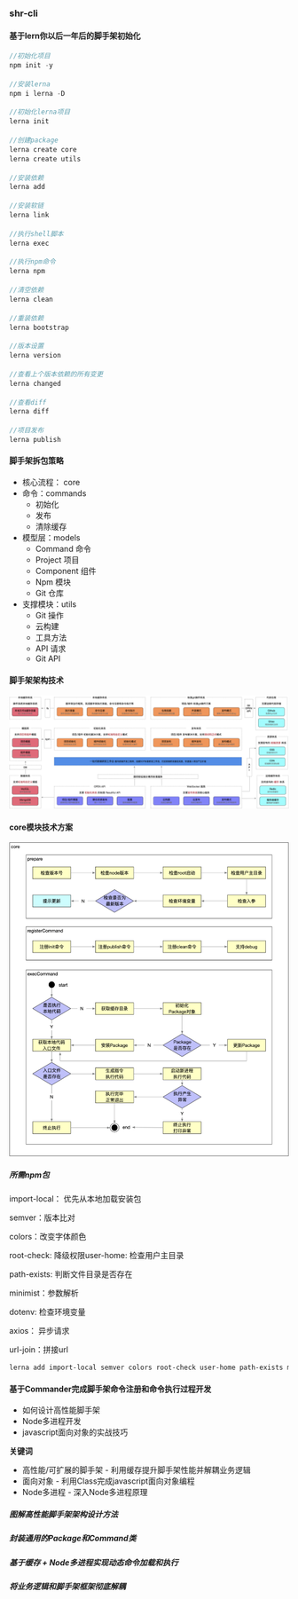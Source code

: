### shr-cli
#### 基于lern你以后一年后的脚手架初始化

```js
//初始化项目
npm init -y

//安装lerna
npm i lerna -D

//初始化lerna项目
lerna init

//创建package
lerna create core
lerna create utils

//安装依赖
lerna add

//安装软链
lerna link

//执行shell脚本
lerna exec

//执行npm命令
lerna npm

//清空依赖
lerna clean

//重装依赖
lerna bootstrap

//版本设置
lerna version

//查看上个版本依赖的所有变更
lerna changed

//查看diff
lerna diff

//项目发布
lerna publish
```

#### 脚手架拆包策略

- 核心流程： core
- 命令：commands
  - 初始化
  - 发布
  - 清除缓存
- 模型层：models
  - Command 命令
  - Project 项目
  - Component 组件
  - Npm 模块
  - Git 仓库
- 支撑模块：utils
  - Git 操作
  - 云构建
  - 工具方法
  - API 请求
  - Git API

#### 脚手架架构技术

![](.\assets\jiagou.png)

#### core模块技术方案
![](.\assets\core.png)

##### 所需npm包

import-local： 优先从本地加载安装包

semver：版本比对

colors：改变字体颜色

root-check:  降级权限user-home: 检查用户主目录

path-exists: 判断文件目录是否存在

minimist：参数解析

dotenv: 检查环境变量

axios： 异步请求

url-join：拼接url

```bash
lerna add import-local semver colors root-check user-home path-exists minimist dotenv axios url-join core/cli/
```
#### 基于Commander完成脚手架命令注册和命令执行过程开发

- 如何设计高性能脚手架
- Node多进程开发
- javascript面向对象的实战技巧

**关键词**

- 高性能/可扩展的脚手架 - 利用缓存提升脚手架性能并解耦业务逻辑
- 面向对象 - 利用Class完成javascript面向对象编程
- Node多进程 - 深入Node多进程原理

##### 图解高性能脚手架架构设计方法

##### 封装通用的Package和Command类

##### 基于缓存 + Node多进程实现动态命令加载和执行

##### 将业务逻辑和脚手架框架彻底解耦
